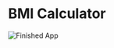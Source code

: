 


# BMI Calculator 



![Finished App](https://github.com/londonappbrewery/Images/blob/master/bmi-calc-demo.gif)

